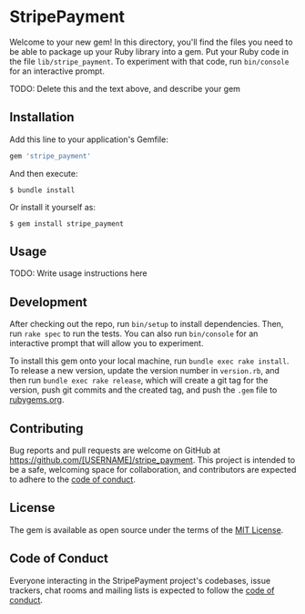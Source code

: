 # StripePayment

Welcome to your new gem! In this directory, you'll find the files you need to be able to package up your Ruby library into a gem. Put your Ruby code in the file `lib/stripe_payment`. To experiment with that code, run `bin/console` for an interactive prompt.

TODO: Delete this and the text above, and describe your gem

## Installation

Add this line to your application's Gemfile:

```ruby
gem 'stripe_payment'
```

And then execute:

    $ bundle install

Or install it yourself as:

    $ gem install stripe_payment

## Usage

TODO: Write usage instructions here

## Development

After checking out the repo, run `bin/setup` to install dependencies. Then, run `rake spec` to run the tests. You can also run `bin/console` for an interactive prompt that will allow you to experiment.

To install this gem onto your local machine, run `bundle exec rake install`. To release a new version, update the version number in `version.rb`, and then run `bundle exec rake release`, which will create a git tag for the version, push git commits and the created tag, and push the `.gem` file to [rubygems.org](https://rubygems.org).

## Contributing

Bug reports and pull requests are welcome on GitHub at https://github.com/[USERNAME]/stripe_payment. This project is intended to be a safe, welcoming space for collaboration, and contributors are expected to adhere to the [code of conduct](https://github.com/[USERNAME]/stripe_payment/blob/master/CODE_OF_CONDUCT.md).

## License

The gem is available as open source under the terms of the [MIT License](https://opensource.org/licenses/MIT).

## Code of Conduct

Everyone interacting in the StripePayment project's codebases, issue trackers, chat rooms and mailing lists is expected to follow the [code of conduct](https://github.com/[USERNAME]/stripe_payment/blob/master/CODE_OF_CONDUCT.md).
